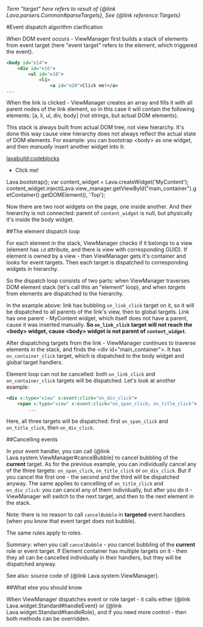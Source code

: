 
<i>Term "target" here refers to result of {@link Lava.parsers.Common#parseTargets}, See {@link reference:Targets}</i>

#Event dispatch algorithm clarification

When DOM event occurs - ViewManager first builds a stack of elements from event target 
(here "event target" refers to the element, which triggered the event).

```xml
<body id="e14">
	<div id="e16">
		<ul id="e18">
			<li>
				<a id="e20">Click me!</a>
...
```

When the link is clicked - ViewManager creates an array and fills it with all parent nodes of the link element,
so in this case it will contain the following elements: &#x5b;a, li, ul, div, body&#x5d; 
(not strings, but actual DOM elements). 

This stack is always built from actual DOM tree, not view hierarchy. It's done this way cause view hierarchy 
does not always reflect the actual state of DOM elements.
For example: you can bootstrap &lt;body&gt; as one widget, and then <i>manually</i> insert another widget into it:

<lavabuild:codeblocks>
	<codeblock title="Page template" lang="xml">
<body lava-app>
	<x:define title="MyContent" controller="Standard">
		<view>
			<ul x:type="view">
				<li>
					<a x:type="view" x:event:click="on_link_click">Click me!</a>
				</li>
			</ul>
		</view>
	</x:define>
	<div x:type="view" id="main_container" x:event:click="on_container_click">
	</div>
</body>
	</codeblock>
	<codeblock title="Page loaded handler" lang="javascript">
Lava.bootstrap();
var content_widget = Lava.createWidget('MyContent');
content_widget.inject(Lava.view_manager.getViewById("main_container").getContainer().getDOMElement(), 'Top');
	</codeblock>
</lavabuild:codeblocks>

Now there are two root widgets on the page, one inside another. And their hierarchy is not connected:
parent of `content_widget` is <kw>null</kw>, but physically it's inside the body widget.

##The element dispatch loop

For each element in the stack, ViewManager checks if it belongs to a view (element has `id` attribute,
and there is view with corresponding GUID). If element is owned by a view - 
then ViewManager gets it's container and looks for event targets. Then each target is dispatched to corresponding 
widgets in hierarchy.

So the dispatch loop consists of two parts: when ViewManager traverses DOM element stack (let's call this an "element" loop),
and when <i>targets</i> from elements are dispatched to the hierarchy.

In the example above: link has bubbling `on_link_click` target on it, so it will be dispatched to all parents of the 
link's view, then to global targets. Link has one parent - MyContent widget, which itself does not have a parent,
cause it was inserted manually. <b>So `on_link_click` target will not reach the 
&lt;body&gt; widget, cause &lt;body&gt; widget is not parent of `content_widget`</b>.

After dispatching targets from the link - ViewManager continues to traverse elements in the stack, and finds the
&lt;div id="main_container"&gt;. It has `on_container_click` target, which is dispatched to the body widget and 
global target handlers.

Element loop can not be cancelled: both `on_link_click` and `on_container_click` targets will be dispatched.
Let's look at another example:

```xml
<div x:type="view" x:event:click="on_div_click">
	<span x:type="view" x:event:click="on_span_click; on_title_click">
		...
```

Here, all three targets will be dispatched: first `on_span_click` and `on_title_click`, then `on_div_click`.

##Cancelling events

In your event handler, you can call {@link Lava.system.ViewManager#cancelBubble} to cancel bubbling of the 
<b>current</b> target. As for the previous example, you can individually cancel any of the three targets:
`on_span_click`, `on_title_click` or `on_div_click`. But if you cancel the first one - the second and the third will
be dispatched anyway. The same applies to cancelling of `on_title_click` and `on_div_click`: 
you can cancel any of them individually, but after you do it - ViewManager will switch to the next target,
and then to the next element in the stack.

Note: there is no reason to call `cancelBubble` in <b>targeted</b> event handlers (when you know that event target does not bubble).

The same rules apply to roles.

Summary: when you call `cancelBubble` - you cancel bubbling of the <b>current</b> role or event target. 
If Element container has multiple targets on it - then they all can be cancelled individually in their handlers,
but they will be dispatched anyway.

See also: source code of {@link Lava.system.ViewManager}.

##What else you should know

When ViewManager dispatches event or role target - it calls either {@link Lava.widget.Standard#handleEvent} 
or {@link Lava.widget.Standard#handleRole}, and if you need more control - then both methods can be overridden.